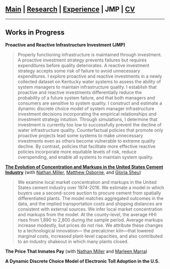 ## [Main](https://gsileo.github.io/) | [Research](/research.html) | [Experience](/experience.html) | JMP | [CV](/cv/sileo_cv.pdf)

* * *

## Works in Progress
**Proactive and Reactive Infrastructure Investment (JMP)**
>Properly functioning infrastructure is maintained through investment. A proactive investment strategy prevents failures but requires expenditures before quality deteriorates. A reactive investment strategy accepts some risk of failure to avoid unnecessary expenditures. I explore proactive and reactive investments in a newly collected dataset on Kentucky water systems to assess the ability of system managers to maintain infrastructure quality. I establish that proactive and reactive investments differentially reduce the probability of a future system failure, and that both managers and consumers are sensitive to system quality. I construct and estimate a dynamic discrete choice model of system manager infrastructure investment decisions incorporating the empirical relationships and investment strategy intuition. Through simulations, I determine that investment is currently too low to successfully prevent the decline of water infrastructure quality. Counterfactual policies that promote only proactive projects lead some systems to make unnecessary investments even as others become vulnerable to extreme quality decline. By contrast, policies that facilitate more effective reactive policies incorporate more equitable levels of risk, reduce overspending, and enable all systems to maintain system quality.


**[The Evolution of Concentration and Markups in the United States Cement Industry](/papers/moss_cement_draft.pdf)** (with [Nathan Miller](http://www.nathanhmiller.org/), [Matthew Osborne](https://sites.google.com/site/matthewosborne/), and [Gloria Sheu](https://sites.google.com/site/gloriaysheu/))
> We examine local market concentration and markups in the United States cement industry over 1974-2016. We estimate a model in which buyers use a second-score auction to procure cement from spatially differentiated plants. The model matches aggregated outcomes in the data, and the implied transportation costs and shipping distances are consistent with external sources. We infer local market concentration and markups from the model. At the county-level, the average HHI rises from 1,890 to 2,800 during the sample period. Average markups increase modestly, but prices do not rise. We attribute these changes to a technological innovation— the precalciner kiln—that lowered marginal costs, increased plant-level capacities, and also contributed to an industry shakeout in which many plants closed.

**The Price That Inmates Pay** (with [Nathan Miller](http://www.nathanhmiller.org/) and [Marleen Marra](https://www.marleenmarra.nl/))

**A Dynamic Discrete Choice Model of Electronic Toll Adoption in the U.S.**
